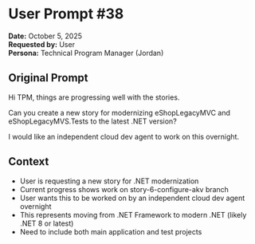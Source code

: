 # User Prompt #38

**Date:** October 5, 2025  
**Requested by:** User  
**Persona:** Technical Program Manager (Jordan)

## Original Prompt
Hi TPM, things are progressing well with the stories. 

Can you create a new story for modernizing eShopLegacyMVC and eShopLegacyMVS.Tests to the latest .NET version? 

I would like an independent cloud dev agent to work on this overnight.

## Context
- User is requesting a new story for .NET modernization
- Current progress shows work on story-6-configure-akv branch
- User wants this to be worked on by an independent cloud dev agent overnight
- This represents moving from .NET Framework to modern .NET (likely .NET 8 or latest)
- Need to include both main application and test projects